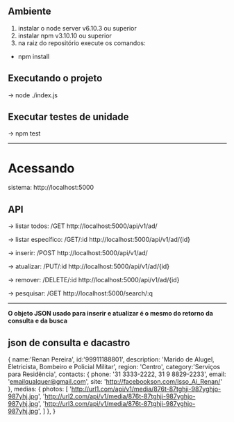## Ambiente
1. instalar o node server v6.10.3 ou superior
2. instalar npm v3.10.10 ou superior
3. na raiz do repositório execute os comandos:
* npm install

## Executando o projeto
-> node ./index.js

## Executar testes de unidade
-> npm test

***

# Acessando
sistema: http://localhost:5000

## API
-> listar todos: /GET
http://localhost:5000/api/v1/ad/

-> listar específico: /GET/:id
http://localhost:5000/api/v1/ad/{id}

-> inserir: /POST
http://localhost:5000/api/v1/ad/

-> atualizar: /PUT/:id
http://localhost:5000/api/v1/ad/{id}

-> remover: /DELETE/:id
http://localhost:5000/api/v1/ad/{id}

-> pesquisar: /GET
http://localhost:5000/search/:q

***

**O objeto JSON usado para inserir e atualizar é o mesmo do retorno da consulta e da busca**

## json de consulta e dacastro

{
    name:'Renan Pereira',
    id:'99911188801',
    description: 'Marido de Alugel, Eletricista, Bombeiro e Policial Militar',
    region: 'Centro',
    category:'Serviços para Residência',
    contacts: {
        phone: '31 3333-2222, 31 9 8829-2233',
        email: 'emailqualquer@gmail.com',
        site: 'http://facebookson.com/Isso_Ai_Renan/'
    },
    medias: {
        photos: [
            'http://url1.com/api/v1/media/876t-87tghji-987yghjo-987yhj.jpg',
            'http://url2.com/api/v1/media/876t-87tghji-987yghjo-987yhj.jpg',
            'http://url3.com/api/v1/media/876t-87tghji-987yghjo-987yhj.jpg',
        ]
    },
}

